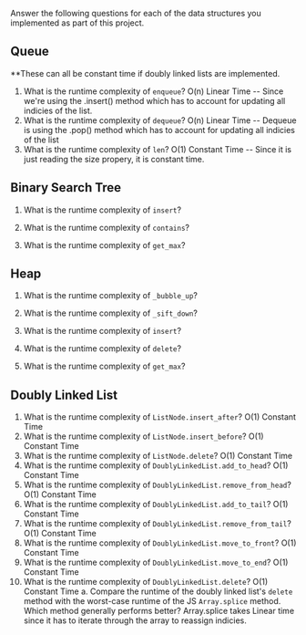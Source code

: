 Answer the following questions for each of the data structures you implemented as part of this project.

## Queue

**These can all be constant time if doubly linked lists are implemented. 

1. What is the runtime complexity of `enqueue`?
  O(n) Linear Time -- Since we're using the .insert() method which has to account for updating all indicies of the list.
2. What is the runtime complexity of `dequeue`?
  O(n) Linear Time -- Dequeue is using the .pop() method which has to account for updating all indicies of the list
3. What is the runtime complexity of `len`? 
  O(1) Constant Time -- Since it is just reading the size propery, it is constant time.

## Binary Search Tree

1. What is the runtime complexity of `insert`? 

2. What is the runtime complexity of `contains`?

3. What is the runtime complexity of `get_max`? 

## Heap

1. What is the runtime complexity of `_bubble_up`?

2. What is the runtime complexity of `_sift_down`?

3. What is the runtime complexity of `insert`?

4. What is the runtime complexity of `delete`?

5. What is the runtime complexity of `get_max`?

## Doubly Linked List

1. What is the runtime complexity of `ListNode.insert_after`?
  O(1) Constant Time
2. What is the runtime complexity of `ListNode.insert_before`?
  O(1) Constant Time
3. What is the runtime complexity of `ListNode.delete`?
  O(1) Constant Time
4. What is the runtime complexity of `DoublyLinkedList.add_to_head`?
  O(1) Constant Time
5. What is the runtime complexity of `DoublyLinkedList.remove_from_head`?
  O(1) Constant Time
6. What is the runtime complexity of `DoublyLinkedList.add_to_tail`?
  O(1) Constant Time
7. What is the runtime complexity of `DoublyLinkedList.remove_from_tail`?
  O(1) Constant Time
8. What is the runtime complexity of `DoublyLinkedList.move_to_front`?
  O(1) Constant Time
9. What is the runtime complexity of `DoublyLinkedList.move_to_end`?
  O(1) Constant Time
10. What is the runtime complexity of `DoublyLinkedList.delete`?
  O(1) Constant Time
    a. Compare the runtime of the doubly linked list's `delete` method with the worst-case runtime of the JS `Array.splice` method. Which method generally performs better?
      Array.splice takes Linear time since it has to iterate through the array to reassign indicies. 